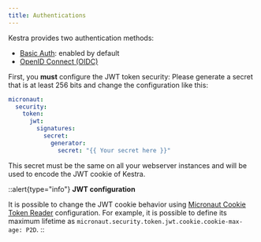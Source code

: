 ```yaml
---
title: Authentications
---
```



Kestra provides two authentication methods:

- [Basic Auth](./auths/basic.md): enabled by default
- [OpenID Connect (OIDC)](./auths/oidc.md)

First, you **must** configure the JWT token security:
Please generate a secret that is at least 256 bits and change the configuration like this:

```yaml
micronaut:
  security:
    token:
      jwt:
        signatures:
          secret:
            generator:
              secret: "{{ Your secret here }}"
```

This secret must be the same on all your webserver instances and will be used to encode the JWT cookie of Kestra.

::alert{type="info"}
**JWT configuration**

It is possible to change the JWT cookie behavior using [Micronaut Cookie Token Reader](https://micronaut-projects.github.io/micronaut-security/latest/guide/#io.micronaut.security.token.jwt.cookie.JwtCookieConfigurationProperties) configuration. For example, it is possible to define its maximum lifetime as `micronaut.security.token.jwt.cookie.cookie-max-age: P2D`.
::

<ChildTableOfContents />
